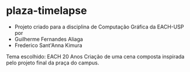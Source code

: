 # plaza-timelapse

- Projeto criado para a disciplina de Computação Gráfica da EACH-USP por
- Guilherme Fernandes Aliaga
- Frederico Sant'Anna Kimura

Tema escolhido: EACH 20 Anos
Criação de uma cena composta inspirada pelo projeto final da praça do campus.
